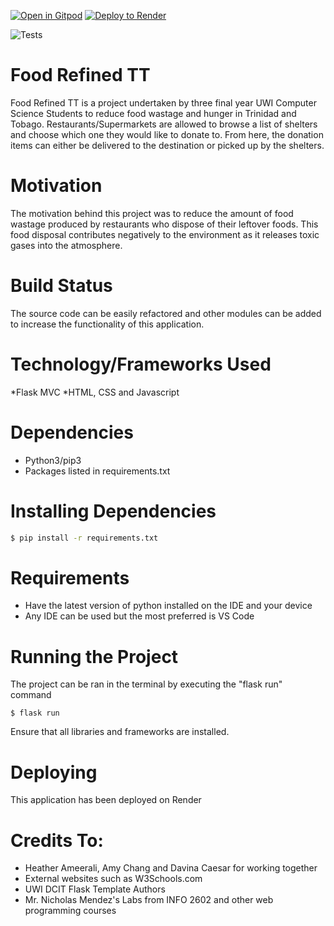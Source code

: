 [![Open in Gitpod](https://gitpod.io/button/open-in-gitpod.svg)](https://gitpod.io/#https://github.com/uwidcit/flaskmvc)
<a href="https://render.com/deploy?repo=https://github.com/uwidcit/flaskmvc">
  <img src="https://render.com/images/deploy-to-render-button.svg" alt="Deploy to Render">
</a>

![Tests](https://github.com/uwidcit/flaskmvc/actions/workflows/dev.yml/badge.svg)

# Food Refined TT
Food Refined TT is a project undertaken by three final year UWI Computer Science Students to reduce food wastage and hunger in Trinidad and Tobago. Restaurants/Supermarkets are allowed to browse a list of shelters and choose which one they would like to donate to. From here, the donation items can either be delivered to the destination or picked up by the shelters. 

# Motivation
The motivation behind this project was to reduce the amount of food wastage produced by restaurants who dispose of their leftover foods. This food disposal contributes negatively to the environment as it releases toxic gases into the atmosphere. 

# Build Status 
The source code can be easily refactored and other modules can be added to increase the functionality of this application.

# Technology/Frameworks Used
*Flask MVC 
*HTML, CSS and Javascript

# Dependencies
* Python3/pip3
* Packages listed in requirements.txt

# Installing Dependencies
```bash
$ pip install -r requirements.txt
```

# Requirements

* Have the latest version of python installed on the IDE and your device
* Any IDE can be used but the most preferred is VS Code



# Running the Project

The project can be ran in the terminal by executing the "flask run" command
```
$ flask run
```
Ensure that all libraries and frameworks are installed. 

# Deploying
This application has been deployed on Render 
<a href="https://food-refined.onrender.com/"></a>

# Credits To:
* Heather Ameerali, Amy Chang and Davina Caesar for working together
* External websites such as W3Schools.com 
* UWI DCIT Flask Template Authors 
* Mr. Nicholas Mendez's Labs from INFO 2602 and other web programming courses



